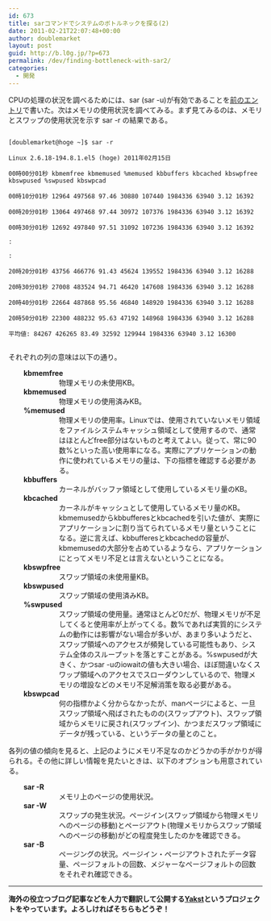 ```yaml
---
id: 673
title: sarコマンドでシステムのボトルネックを探る(2)
date: 2011-02-21T22:07:48+00:00
author: doublemarket
layout: post
guid: http://b.l0g.jp/?p=673
permalink: /dev/finding-bottleneck-with-sar2/
categories:
  - 開発
---
```


CPUの処理の状況を調べるためには、sar (sar -u)が有効であることを<a href="http://b.l0g.jp/dev/finding-bottleneck-with-sar1/" target="_blank">前のエントリ</a>で書いた。次はメモリの使用状況を調べてみる。まず見てみるのは、メモリとスワップの使用状況を示す sar -r の結果である。

```
  
[doublemarket@hoge ~]$ sar -r
  
Linux 2.6.18-194.8.1.el5 (hoge) 2011年02月15日

00時00分01秒 kbmemfree kbmemused %memused kbbuffers kbcached kbswpfree kbswpused %swpused kbswpcad
  
00時10分01秒 12964 497568 97.46 30880 107440 1984336 63940 3.12 16392
  
00時20分01秒 13064 497468 97.44 30972 107376 1984336 63940 3.12 16392
  
00時30分01秒 12692 497840 97.51 31092 107236 1984336 63940 3.12 16392
  
:
  
:
  
20時20分01秒 43756 466776 91.43 45624 139552 1984336 63940 3.12 16288
  
20時30分01秒 27008 483524 94.71 46420 147608 1984336 63940 3.12 16288
  
20時40分01秒 22664 487868 95.56 46840 148920 1984336 63940 3.12 16288
  
20時50分01秒 22300 488232 95.63 47192 148968 1984336 63940 3.12 16288
  
平均値: 84267 426265 83.49 32592 129944 1984336 63940 3.12 16300
  
```

それぞれの列の意味は以下の通り。

<dt style="padding-left: 30px;">
  <strong>kbmemfree</strong>
</dt>

<dd style="padding-left: 60px;">
  物理メモリの未使用KB。
</dd>

<dt style="padding-left: 30px;">
  <strong>kbmemused</strong>
</dt>

<dd style="padding-left: 60px;">
  物理メモリの使用済みKB。
</dd>

<dt style="padding-left: 30px;">
  <strong>%memused</strong>
</dt>

<dd style="padding-left: 60px;">
  物理メモリの使用率。Linuxでは、使用されていないメモリ領域をファイルシステムキャッシュ領域として使用するので、通常はほとんどfree部分はないものと考えてよい。従って、常に90数%といった高い使用率になる。実際にアプリケーションの動作に使われているメモリの量は、下の指標を確認する必要がある。
</dd>

<dt style="padding-left: 30px;">
  <strong>kbbuffers</strong>
</dt>

<dd style="padding-left: 60px;">
  カーネルがバッファ領域として使用しているメモリ量のKB。
</dd>

<dt style="padding-left: 30px;">
  <strong>kbcached</strong>
</dt>

<dd style="padding-left: 60px;">
  カーネルがキャッシュとして使用しているメモリ量のKB。kbmemusedからkbbufferesとkbcachedを引いた値が、実際にアプリケーションに割り当てられているメモリ量ということになる。逆に言えば、kbbufferesとkbcachedの容量が、kbmemusedの大部分を占めているようなら、アプリケーションにとってメモリ不足とは言えないということになる。
</dd>

<dt style="padding-left: 30px;">
  <strong>kbswpfree</strong>
</dt>

<dd style="padding-left: 60px;">
  スワップ領域の未使用量KB。
</dd>

<dt style="padding-left: 30px;">
  <strong>kbswpused</strong>
</dt>

<dd style="padding-left: 60px;">
  スワップ領域の使用済みKB。
</dd>

<dt style="padding-left: 30px;">
  <strong>%swpused</strong>
</dt>

<dd style="padding-left: 60px;">
  スワップ領域の使用量。通常ほとんど0だが、物理メモリが不足してくると使用率が上がってくる。数%であれば実質的にシステムの動作には影響がない場合が多いが、あまり多いようだと、スワップ領域へのアクセスが頻発している可能性もあり、システム全体のスループットを落とすことがある。%swpusedが大きく、かつsar -uのiowaitの値も大きい場合、ほぼ間違いなくスワップ領域へのアクセスでスローダウンしているので、物理メモリの増設などのメモリ不足解消策を取る必要がある。
</dd>

<dt style="padding-left: 30px;">
  <strong>kbswpcad</strong>
</dt>

<dd style="padding-left: 60px;">
  何の指標かよく分からなかったが、manページによると、一旦スワップ領域へ飛ばされたものの(スワップアウト)、スワップ領域からメモリに戻され(スワップイン)、かつまだスワップ領域にデータが残っている、というデータの量とのこと。
</dd>

各列の値の傾向を見ると、上記のようにメモリ不足なのかどうかの手がかりが得られる。その他に詳しい情報を見たいときは、以下のオプションも用意されている。

<dt style="padding-left: 30px;">
  <strong>sar -R</strong>
</dt>

<dd style="padding-left: 60px;">
  メモリ上のページの使用状況。
</dd>

<dt style="padding-left: 30px;">
  <strong>sar -W</strong>
</dt>

<dd style="padding-left: 60px;">
  スワップの発生状況。ページイン(スワップ領域から物理メモリへのページの移動)とページアウト(物理メモリからスワップ領域へのページの移動)がどの程度発生したのかを確認できる。
</dd>

<dt style="padding-left: 30px;">
  <strong>sar -B</strong>
</dt>

<dd style="padding-left: 60px;">
  ページングの状況。ページイン・ページアウトされたデータ容量、ページフォルトの回数、メジャーなページフォルトの回数をそれぞれ確認できる。
</dd>

* * *

**海外の役立つブログ記事などを人力で翻訳して公開する[Yakst](https://yakst.com/ja)というプロジェクトをやっています。よろしければそちらもどうぞ！**
